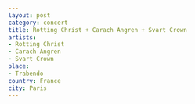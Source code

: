 ```yaml
---
layout: post
category: concert
title: Rotting Christ + Carach Angren + Svart Crown
artists: 
- Rotting Christ
- Carach Angren
- Svart Crown
place: 
- Trabendo
country: France
city: Paris
---
```


